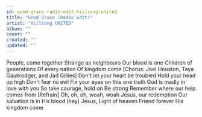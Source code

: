 ```yaml
---
id: good-grace-radio-edit-hillsong-united
title: "Good Grace (Radio Edit)"
artist: "Hillsong UNITED"
album: ""
cover: ""
created: ""
updated: ""
---
```


People, come together
Strange as neighbours
Our blood is one
Children of generations
Of every nation
Of kingdom come
[Chorus: Joel Houston, Taya Gaukrodger, and Jad Gillies]
Don't let your heart be troubled
Hold your head up high
Don't fear no evil
Fix your eyes on this one truth
God is madly in love with you
So take courage, hold on
Be strong
Remember where our help comes from
[Refrain]
Oh, oh, oh, woah, woah
Jesus, our redemption
Our salvation
Is in His blood (hey)
Jesus, Light of heaven
Friend forever
His kingdom come
